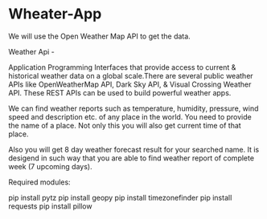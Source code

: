 # Wheater-App

We will use the Open Weather Map API to get the data. 

Weather Api -

Application Programming Interfaces that provide access to current & historical weather data on a global scale.There are several public weather APIs like OpenWeatherMap API, Dark Sky API, & Visual Crossing Weather API. These REST APIs can be used to build powerful weather apps.


We can find weather reports such as temperature, humidity, pressure, wind speed and description etc. of any place in the world. You need to provide the name of a place. Not only this you will also get current time of that place. 

Also you will get 8 day weather forecast result for your searched name. It is desigend in such way that you are able to find weather report of complete week (7 upcoming days). 

Required modules:

  pip install pytz 
  pip install geopy
  pip install timezonefinder
  pip install requests 
  pip install pillow

